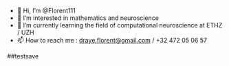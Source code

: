 - 👋 Hi, I’m @Florent111
- 👀 I’m interested in mathematics and neuroscience
- 🌱 I’m currently learning the field of computational neuroscience at ETHZ / UZH
- 📫 How to reach me : draye.florent@gmail.com / +32 472 05 06 57

##testsave

